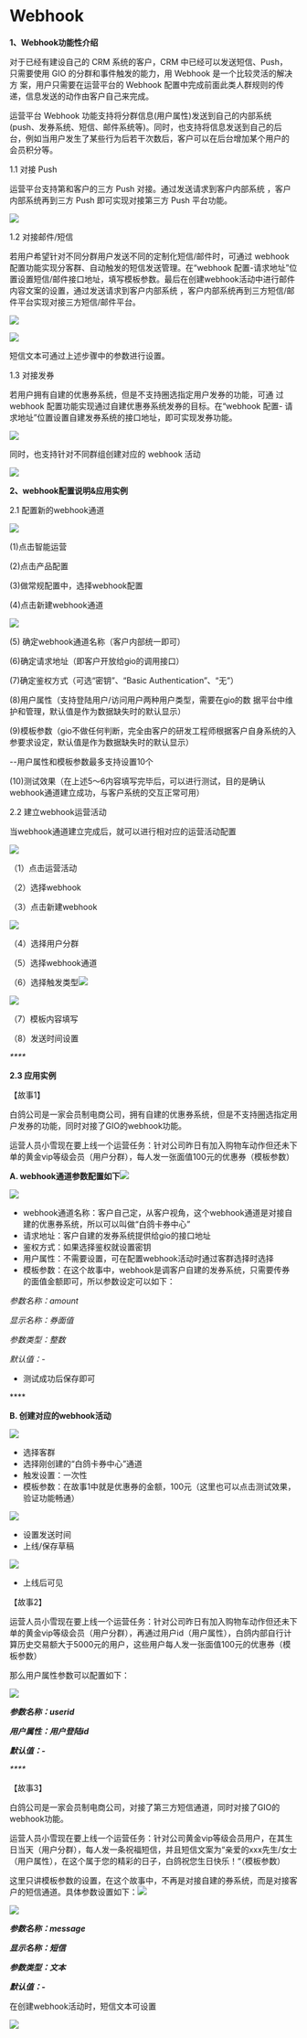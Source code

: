# Webhook

**1、Webhook功能性介绍**

对于已经有建设自己的 CRM 系统的客户，CRM 中已经可以发送短信、Push， 只需要使用 GIO 的分群和事件触发的能力，用 Webhook 是一个比较灵活的解决方 案，用户只需要在运营平台的 Webhook 配置中完成前面此类人群规则的传递，信息发送的动作由客户自己来完成。

运营平台 Webhook 功能支持将分群信息\(用户属性\)发送到自己的内部系统 \(push、发券系统、短信、邮件系统等\)。同时，也支持将信息发送到自己的后 台，例如当用户发生了某些行为后若干次数后，客户可以在后台增加某个用户的 会员积分等。

1.1 对接 Push

运营平台支持第和客户的三方 Push 对接。通过发送请求到客户内部系统 ，客户内部系统再到三方 Push 即可实现对接第三方 Push 平台功能。

![](../.gitbook/assets/image%20%28272%29.png)

1.2 对接邮件/短信

若用户希望针对不同分群用户发送不同的定制化短信/邮件时，可通过 webhook 配置功能实现分客群、自动触发的短信发送管理。在“webhook 配置-请求地址”位置设置短信/邮件接口地址，填写模板参数。最后在创建webhook活动中进行邮件内容文案的设置，通过发送请求到客户内部系统 ，客户内部系统再到三方短信/邮件平台实现对接三方短信/邮件平台。

![](../.gitbook/assets/image%20%28260%29.png)

![](../.gitbook/assets/image%20%28267%29.png)

  短信文本可通过上述步骤中的参数进行设置。



1.3 对接发券

若用户拥有自建的优惠券系统，但是不支持圈选指定用户发券的功能，可通 过 webhook 配置功能实现通过自建优惠券系统发券的目标。在“webhook 配置- 请求地址”位置设置自建发券系统的接口地址，即可实现发券功能。

![](../.gitbook/assets/image%20%28259%29.png)

同时，也支持针对不同群组创建对应的 webhook 活动

![](../.gitbook/assets/image%20%28269%29.png)



**2、webhook配置说明&应用实例**

2.1 配置新的webhook通道

![](../.gitbook/assets/image%20%28254%29.png)

\(1\)点击智能运营

\(2\)点击产品配置

\(3\)做常规配置中，选择webhook配置

\(4\)点击新建webhook通道

![](../.gitbook/assets/image%20%28265%29.png)

\(5\) 确定webhook通道名称（客户内部统一即可）

\(6\)确定请求地址（即客户开放给gio的调用接口）

\(7\)确定鉴权方式（可选“密钥”、“Basic Authentication”、“无”）

\(8\)用户属性（支持登陆用户/访问用户两种用户类型，需要在gio的数   据平台中维护和管理，默认值是作为数据缺失时的默认显示）

\(9\)模板参数（gio不做任何判断，完全由客户的研发工程师根据客户自身系统的入参要求设定，默认值是作为数据缺失时的默认显示）

--用户属性和模板参数最多支持设置10个

\(10\)测试效果（在上述5～6内容填写完毕后，可以进行测试，目的是确认webhook通道建立成功，与客户系统的交互正常可用）



2.2 建立webhook运营活动

当webhook通道建立完成后，就可以进行相对应的运营活动配置

![](../.gitbook/assets/image%20%28270%29.png)

（1）点击运营活动

（2）选择webhook

（3）点击新建webhook

![](../.gitbook/assets/image%20%28258%29.png)

（4）选择用户分群

（5）选择webhook通道

（6）选择触发类型![](blob:https://growingio.atlassian.net/ef874264-b69b-4f16-ac08-fbed535732b4#media-blob-url=true&id=a3f4c5c3-2909-4663-885d-56b82f13d0a7&collection=contentId-1470825243&contextId=1470825243&mimeType=image%2Fpng&name=image-20200715-030531.png&size=139016&width=834&height=549)

![](../.gitbook/assets/image%20%28263%29.png)

（7）模板内容填写

（8）发送时间设置

_\*\*\*\*_

**2.3 应用实例**

【故事1】

白鸽公司是一家会员制电商公司，拥有自建的优惠券系统，但是不支持圈选指定用户发券的功能，同时对接了GIO的webhook功能。

运营人员小雪现在要上线一个运营任务：针对公司昨日有加入购物车动作但还未下单的黄金vip等级会员（用户分群），每人发一张面值100元的优惠券（模板参数）

**A. webhook通道参数配置如下**![](blob:https://growingio.atlassian.net/b94d1b70-84aa-4ffc-b076-bf59fc4402f5#media-blob-url=true&id=89418424-c5d6-460d-b6ce-87664d5ad93c&collection=contentId-1470825243&contextId=1470825243&mimeType=image%2Fpng&name=image-20200715-031151.png&size=185180&width=1279&height=633)

![](../.gitbook/assets/image%20%28255%29.png)

* webhook通道名称：客户自己定，从客户视角，这个webhook通道是对接自建的优惠券系统，所以可以叫做“白鸽卡券中心”
* 请求地址：客户自建的发券系统提供给gio的接口地址
* 鉴权方式：如果选择鉴权就设置密钥
* 用户属性：不需要设置，可在配置webhook活动时通过客群选择时选择
* 模板参数：在这个故事中，webhook是调客户自建的发券系统，只需要传券的面值金额即可，所以参数设定可以如下：

 _参数名称：amount_

 _显示名称：券面值_

 _参数类型：整数_

 _默认值：-_

* 测试成功后保存即可

\*\*\*\*

**B. 创建对应的webhook活动**

![](../.gitbook/assets/image%20%28264%29.png)

* 选择客群
* 选择刚创建的“白鸽卡券中心”通道
* 触发设置：一次性
* 模板参数：在故事1中就是优惠券的金额，100元（这里也可以点击测试效果，验证功能畅通）

![](../.gitbook/assets/image%20%28261%29.png)

* 设置发送时间
* 上线/保存草稿

![](../.gitbook/assets/image%20%28268%29.png)

* 上线后可见



【故事2】

运营人员小雪现在要上线一个运营任务：针对公司昨日有加入购物车动作但还未下单的黄金vip等级会员（用户分群），再通过用户id（用户属性），白鸽内部自行计算历史交易额大于5000元的用户，这些用户每人发一张面值100元的优惠券（模板参数）

那么用户属性参数可以配置如下：

![](../.gitbook/assets/image%20%28273%29.png)

 _**参数名称：userid**_

 _**用户属性：用户登陆id**_

 _**默认值：-**_

_\*\*\*\*_

【故事3】

白鸽公司是一家会员制电商公司，对接了第三方短信通道，同时对接了GIO的webhook功能。

运营人员小雪现在要上线一个运营任务：针对公司黄金vip等级会员用户，在其生日当天（用户分群），每人发一条祝福短信，并且短信文案为“亲爱的xxx先生/女士（用户属性），在这个属于您的精彩的日子，白鸽祝您生日快乐！“（模板参数）

这里只讲模板参数的设置，在这个故事中，不再是对接自建的券系统，而是对接客户的短信通道。具体参数设置如下：![](blob:https://growingio.atlassian.net/498d503a-5cea-49cc-8433-dd63c734393e#media-blob-url=true&id=1c46efe8-2c5f-4abe-a6e2-328e5459d68e&collection=contentId-1470825243&contextId=1470825243&mimeType=image%2Fpng&name=image-20200715-031346.png&size=187643&width=1271&height=628)

![](../.gitbook/assets/image%20%28256%29.png)

 _**参数名称：message**_

 _**显示名称：短信**_

 _**参数类型：文本**_

 _**默认值：-**_

在创建webhook活动时，短信文本可设置

![](../.gitbook/assets/image%20%28253%29.png)

